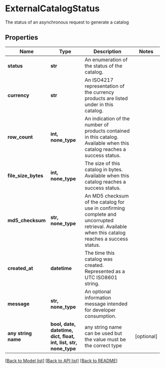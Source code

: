 # ExternalCatalogStatus

The status of an asynchronous request to generate a catalog

## Properties
Name | Type | Description | Notes
------------ | ------------- | ------------- | -------------
**status** | **str** | An enumeration of the status of the catalog. | 
**currency** | **str** | An ISO4217 representation of the currency products are listed under in this catalog. | 
**row_count** | **int, none_type** | An indication of the number of products contained in this catalog. Available when  this catalog reaches a success status. | 
**file_size_bytes** | **int, none_type** | The size of this catalog in bytes. Available when this catalog reaches a success status. | 
**md5_checksum** | **str, none_type** | An MD5 checksum of the catalog for use in confirming complete and uncorrupted retrieval.  Available when this catalog reaches a success status. | 
**created_at** | **datetime** | The time this catalog was created. Represented as a UTC ISO8601 string. | 
**message** | **str, none_type** | An optional information message intended for developer consumption. | 
**any string name** | **bool, date, datetime, dict, float, int, list, str, none_type** | any string name can be used but the value must be the correct type | [optional]

[[Back to Model list]](../README.md#documentation-for-models) [[Back to API list]](../README.md#documentation-for-api-endpoints) [[Back to README]](../README.md)


